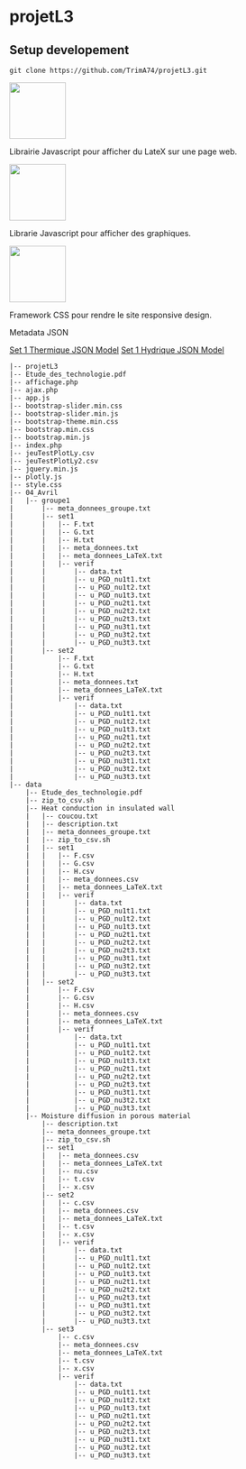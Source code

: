 # projetL3

Setup developement
------------------

    git clone https://github.com/TrimA74/projetL3.git
  

<img src="https://pbs.twimg.com/media/C7YC-6EXkAUOWFV.jpg" width="100">

Librairie Javascript pour afficher du LateX sur une page web.

<img src="https://plot.ly/static/enterprise/img/alternatives/logo-plotlyjs.048e93af0e82.png" width="100">

Librarie Javascript pour afficher des graphiques.

<img src="http://www.hugochaume.com/blog/wp-content/uploads/2016/02/solutions_bootstrap.png" width="100">

Framework CSS pour rendre le site responsive design.

Metadata JSON

[Set 1 Thermique JSON Model](http://objgen.com/json/models/4cs0)
[Set 1 Hydrique JSON Model](http://objgen.com/json/models/txu)




    |-- projetL3
    |-- Etude_des_technologie.pdf
    |-- affichage.php
    |-- ajax.php
    |-- app.js
    |-- bootstrap-slider.min.css
    |-- bootstrap-slider.min.js
    |-- bootstrap-theme.min.css
    |-- bootstrap.min.css
    |-- bootstrap.min.js
    |-- index.php
    |-- jeuTestPlotLy.csv
    |-- jeuTestPlotLy2.csv
    |-- jquery.min.js
    |-- plotly.js
    |-- style.css
    |-- 04_Avril
    |   |-- groupe1
    |       |-- meta_donnees_groupe.txt
    |       |-- set1
    |       |   |-- F.txt
    |       |   |-- G.txt
    |       |   |-- H.txt
    |       |   |-- meta_donnees.txt
    |       |   |-- meta_donnees_LaTeX.txt
    |       |   |-- verif
    |       |       |-- data.txt
    |       |       |-- u_PGD_nu1t1.txt
    |       |       |-- u_PGD_nu1t2.txt
    |       |       |-- u_PGD_nu1t3.txt
    |       |       |-- u_PGD_nu2t1.txt
    |       |       |-- u_PGD_nu2t2.txt
    |       |       |-- u_PGD_nu2t3.txt
    |       |       |-- u_PGD_nu3t1.txt
    |       |       |-- u_PGD_nu3t2.txt
    |       |       |-- u_PGD_nu3t3.txt
    |       |-- set2
    |           |-- F.txt
    |           |-- G.txt
    |           |-- H.txt
    |           |-- meta_donnees.txt
    |           |-- meta_donnees_LaTeX.txt
    |           |-- verif
    |               |-- data.txt
    |               |-- u_PGD_nu1t1.txt
    |               |-- u_PGD_nu1t2.txt
    |               |-- u_PGD_nu1t3.txt
    |               |-- u_PGD_nu2t1.txt
    |               |-- u_PGD_nu2t2.txt
    |               |-- u_PGD_nu2t3.txt
    |               |-- u_PGD_nu3t1.txt
    |               |-- u_PGD_nu3t2.txt
    |               |-- u_PGD_nu3t3.txt
    |-- data
        |-- Etude_des_technologie.pdf
        |-- zip_to_csv.sh
        |-- Heat conduction in insulated wall
        |   |-- coucou.txt
        |   |-- description.txt
        |   |-- meta_donnees_groupe.txt
        |   |-- zip_to_csv.sh
        |   |-- set1
        |   |   |-- F.csv
        |   |   |-- G.csv
        |   |   |-- H.csv
        |   |   |-- meta_donnees.csv
        |   |   |-- meta_donnees_LaTeX.txt
        |   |   |-- verif
        |   |       |-- data.txt
        |   |       |-- u_PGD_nu1t1.txt
        |   |       |-- u_PGD_nu1t2.txt
        |   |       |-- u_PGD_nu1t3.txt
        |   |       |-- u_PGD_nu2t1.txt
        |   |       |-- u_PGD_nu2t2.txt
        |   |       |-- u_PGD_nu2t3.txt
        |   |       |-- u_PGD_nu3t1.txt
        |   |       |-- u_PGD_nu3t2.txt
        |   |       |-- u_PGD_nu3t3.txt
        |   |-- set2
        |       |-- F.csv
        |       |-- G.csv
        |       |-- H.csv
        |       |-- meta_donnees.csv
        |       |-- meta_donnees_LaTeX.txt
        |       |-- verif
        |           |-- data.txt
        |           |-- u_PGD_nu1t1.txt
        |           |-- u_PGD_nu1t2.txt
        |           |-- u_PGD_nu1t3.txt
        |           |-- u_PGD_nu2t1.txt
        |           |-- u_PGD_nu2t2.txt
        |           |-- u_PGD_nu2t3.txt
        |           |-- u_PGD_nu3t1.txt
        |           |-- u_PGD_nu3t2.txt
        |           |-- u_PGD_nu3t3.txt
        |-- Moisture diffusion in porous material
            |-- description.txt
            |-- meta_donnees_groupe.txt
            |-- zip_to_csv.sh
            |-- set1
            |   |-- meta_donnees.csv
            |   |-- meta_donnees_LaTeX.txt
            |   |-- nu.csv
            |   |-- t.csv
            |   |-- x.csv
            |-- set2
            |   |-- c.csv
            |   |-- meta_donnees.csv
            |   |-- meta_donnees_LaTeX.txt
            |   |-- t.csv
            |   |-- x.csv
            |   |-- verif
            |       |-- data.txt
            |       |-- u_PGD_nu1t1.txt
            |       |-- u_PGD_nu1t2.txt
            |       |-- u_PGD_nu1t3.txt
            |       |-- u_PGD_nu2t1.txt
            |       |-- u_PGD_nu2t2.txt
            |       |-- u_PGD_nu2t3.txt
            |       |-- u_PGD_nu3t1.txt
            |       |-- u_PGD_nu3t2.txt
            |       |-- u_PGD_nu3t3.txt
            |-- set3
                |-- c.csv
                |-- meta_donnees.csv
                |-- meta_donnees_LaTeX.txt
                |-- t.csv
                |-- x.csv
                |-- verif
                    |-- data.txt
                    |-- u_PGD_nu1t1.txt
                    |-- u_PGD_nu1t2.txt
                    |-- u_PGD_nu1t3.txt
                    |-- u_PGD_nu2t1.txt
                    |-- u_PGD_nu2t2.txt
                    |-- u_PGD_nu2t3.txt
                    |-- u_PGD_nu3t1.txt
                    |-- u_PGD_nu3t2.txt
                    |-- u_PGD_nu3t3.txt
                   
[1]:http://objgen.com/json/models/txu
